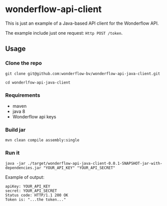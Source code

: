 # wonderflow-api-client

<!-- START doctoc -->
<!-- END doctoc -->

This is just an example of a Java-based API client for the Wonderflow API.

The example include just one request: `Http POST /token`.

## Usage

### Clone the repo

```
git clone git@github.com:wonderflow-bv/wonderflow-api-java-client.git

cd wonderlfow-api-java-client
```


### Requirements

- maven
- java 8
- Wonderflow api keys

### Build jar

`mvn clean compile assembly:single`

### Run it

`java -jar ./target/wonderflow-api-java-client-0.0.1-SNAPSHOT-jar-with-dependencies.jar "YOUR_API_KEY" "YOUR_API_SECRET" `

Example of output:

```
apiKey: YOUR_API_KEY
secret: YOUR_API_SECRET
Status code: HTTP/1.1 200 OK
Token is: "...the token..."
```

